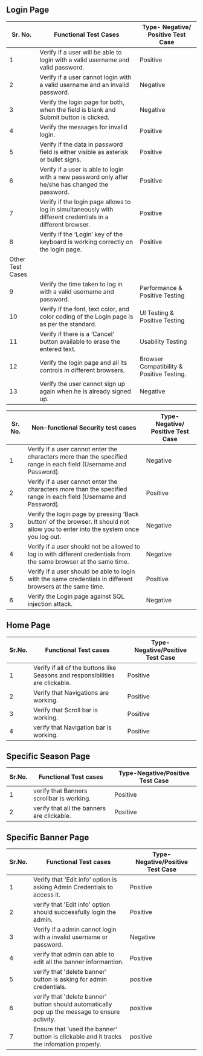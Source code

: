 <h2>Login Page</h2>


Sr. No.|	Functional Test Cases|	Type- Negative/ Positive Test Case
---|---|---|
1|	Verify if a user will be able to login with a valid username and valid password.|	Positive
2|	Verify if a user cannot login with a valid username and an invalid password.|	Negative
3|	Verify the login page for both, when the field is blank and Submit button is clicked.|	Negative
4|	Verify the messages for invalid login.|	Positive
5|	Verify if the data in password field is either visible as asterisk or bullet signs.|	Positive
6|	Verify if a user is able to login with a new password only after he/she has changed the password.|	Positive
7|	Verify if the login page allows to log in simultaneously with different credentials in a different browser.|	Positive
8|	Verify if the ‘Login’ key of the keyboard is working correctly on the login page.|	Positive
|Other Test Cases
9|	Verify the time taken to log in with a valid username and password.|	Performance & Positive Testing
10|	Verify if the font, text color, and color coding of the Login page is as per the standard.|	UI Testing & Positive Testing
11|	Verify if there is a ‘Cancel’ button available to erase the entered text.|	Usability Testing
12|	Verify the login page and all its controls in different browsers.|	Browser Compatibility & Positive Testing.
13| Verify the user cannot sign up again when he is already signed up.|Negative



Sr. No.	|Non-functional Security test cases|	Type- Negative/ Positive Test Case
---|---|---|
1	|Verify if a user cannot enter the characters more than the specified range in each field (Username and Password).	|Negative
2	|Verify if a user cannot enter the characters more than the specified range in each field (Username and Password).|	Positive
3	|Verify the login page by pressing ‘Back button’ of the browser. It should not allow you to enter into the system once you log out.|	Negative
4	|Verify if a user should not be allowed to log in with different credentials from the same browser at the same time.|	Negative
5	|Verify if a user should be able to login with the same credentials in different browsers at the same time.	|Positive
6	|Verify the Login page against SQL injection attack.|	Negative

<h2>Home Page</h2>


Sr.No. | Functional Test cases |Type-Negative/Positive Test Case
---|---|---|
1  |Verify if all of the  buttons like Seasons and responsibilities are clickable. |Positive
2  |Verify that Navigations are working.  |Positive
3  |Verify that Scroll bar is working.  |Positive
4  |verify that Navigation bar is working. |Positive

<h2>Specific Season Page</h2>


Sr.No.  |Functional Test cases |Type-Negative/Positive Test Case
---|---|---|
1  |verify that Banners scrollbar is working.|Positive
2  |verify that all the banners are clickable.|Positive

<h2>Specific Banner Page</h2>


Sr.No.  |Functional Test cases |Type-Negative/Positive Test Case
---|---|---|
1  |Verify that 'Edit info' option is asking Admin Credentials to access it.|Positive
2  |verify that 'Edit info' option should successfully login the admin.|Positive
3  |Verify if a admin cannot login with a invalid username or password.|	Negative
4|  verify that admin can able to edit all the banner informantion.|Positive
5|verify that 'delete banner' button is asking for admin credentials.|positive
6|verify that 'delete banner' button should automatically pop up the message to ensure activity.|positive
7|Ensure that 'used the banner' button is clickable and it tracks the infomation properly.|positive
